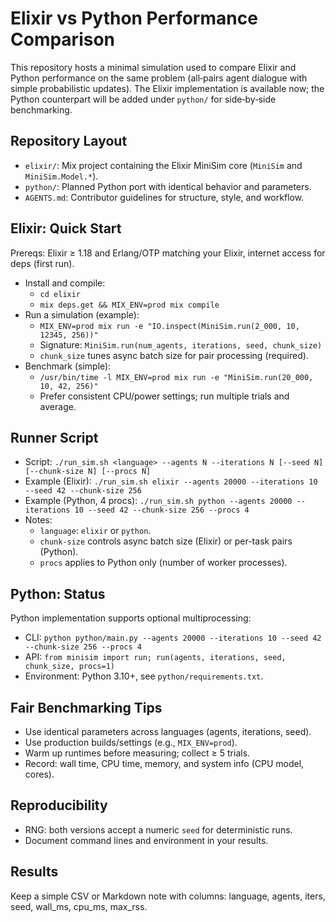 # Elixir vs Python Performance Comparison

This repository hosts a minimal simulation used to compare Elixir and Python performance on the same problem (all‑pairs agent dialogue with simple probabilistic updates). The Elixir implementation is available now; the Python counterpart will be added under `python/` for side‑by‑side benchmarking.

## Repository Layout
- `elixir/`: Mix project containing the Elixir MiniSim core (`MiniSim` and `MiniSim.Model.*`).
- `python/`: Planned Python port with identical behavior and parameters.
- `AGENTS.md`: Contributor guidelines for structure, style, and workflow.

## Elixir: Quick Start
Prereqs: Elixir ≥ 1.18 and Erlang/OTP matching your Elixir, internet access for deps (first run).

- Install and compile:
  - `cd elixir`
  - `mix deps.get && MIX_ENV=prod mix compile`
- Run a simulation (example):
  - `MIX_ENV=prod mix run -e "IO.inspect(MiniSim.run(2_000, 10, 12345, 256))"`
  - Signature: `MiniSim.run(num_agents, iterations, seed, chunk_size)`
  - `chunk_size` tunes async batch size for pair processing (required).
- Benchmark (simple):
  - `/usr/bin/time -l MIX_ENV=prod mix run -e "MiniSim.run(20_000, 10, 42, 256)"`
  - Prefer consistent CPU/power settings; run multiple trials and average.

## Runner Script
- Script: `./run_sim.sh <language> --agents N --iterations N [--seed N] [--chunk-size N] [--procs N]`
- Example (Elixir): `./run_sim.sh elixir --agents 20000 --iterations 10 --seed 42 --chunk-size 256`
- Example (Python, 4 procs): `./run_sim.sh python --agents 20000 --iterations 10 --seed 42 --chunk-size 256 --procs 4`
- Notes:
  - `language`: `elixir` or `python`.
  - `chunk-size` controls async batch size (Elixir) or per-task pairs (Python).
  - `procs` applies to Python only (number of worker processes).

## Python: Status
Python implementation supports optional multiprocessing:
- CLI: `python python/main.py --agents 20000 --iterations 10 --seed 42 --chunk-size 256 --procs 4`
- API: `from minisim import run; run(agents, iterations, seed, chunk_size, procs=1)`
- Environment: Python 3.10+, see `python/requirements.txt`.

## Fair Benchmarking Tips
- Use identical parameters across languages (agents, iterations, seed).
- Use production builds/settings (e.g., `MIX_ENV=prod`).
- Warm up runtimes before measuring; collect ≥ 5 trials.
- Record: wall time, CPU time, memory, and system info (CPU model, cores).

## Reproducibility
- RNG: both versions accept a numeric `seed` for deterministic runs.
- Document command lines and environment in your results.

## Results
Keep a simple CSV or Markdown note with columns: language, agents, iters, seed, wall_ms, cpu_ms, max_rss.
